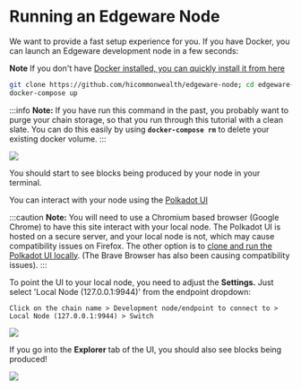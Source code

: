 # Running an Edgeware Node

We want to provide a fast setup experience for you. If you have Docker, you can launch an Edgeware development node in a few seconds:

**Note** If you don't have [Docker installed, you can quickly install it from here](https://docs.docker.com/get-docker/)

```bash
git clone https://github.com/hicommonwealth/edgeware-node; cd edgeware-node/docker;
docker-compose up
```

:::info
**Note:** If you have run this command in the past, you probably want to purge your chain storage, so that you run through this tutorial with a clean slate. You can do this easily by using **`docker-compose rm`** to delete your existing docker volume.
:::

![](https://user-images.githubusercontent.com/32852637/111100462-38007800-851e-11eb-887e-b35da08c8e70.png)

You should start to see blocks being produced by your node in your terminal.

You can interact with your node using the [Polkadot UI](https://polkadot.js.org/apps/)

:::caution
**Note:** You will need to use a Chromium based browser \(Google Chrome\) to have this site interact with your local node. The Polkadot UI is hosted on a secure server, and your local node is not, which may cause compatibility issues on Firefox. The other option is to [clone and run the Polkadot UI locally](https://github.com/polkadot-js/apps). \(The Brave Browser has also been causing compatibility issues\).
:::

To point the UI to your local node, you need to adjust the **Settings.** Just select 'Local Node \(127.0.0.1:9944\)' from the endpoint dropdown:

```text
Click on the chain name > Development node/endpoint to connect to > Local Node (127.0.0.1:9944) > Switch
```

![](https://user-images.githubusercontent.com/32852637/111102434-75670480-8522-11eb-9d23-e0f651e30fc9.png)

If you go into the **Explorer** tab of the UI, you should also see blocks being produced!

![](https://user-images.githubusercontent.com/32852637/111102554-beb75400-8522-11eb-90d4-d17ab54faff8.png)
